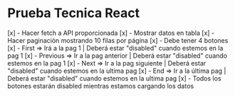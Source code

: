 # Prueba Tecnica React 

[x] - Hacer fetch a API proporcionada
[x] - Mostrar datos en tabla
[x] - Hacer paginación mostrando 10 filas por página
[x] - Debe tener 4 botones
    [x] - First => Irá a la pag 1 | Deberá estar "disabled" cuando estemos en la pag 1
    [x] - Previous => Ir a la pag anterior | Deberá estar "disabled" cuando estemos en la pag 1
    [x] - Next => Ir a la pag siguiente | Deberá estar "disabled" cuando estemos en la ultima pag
    [x] - End => Ir a la última pag | Deberá estar "disabled" cuando estemos en la ultima pag
    [x] - Todos los botones estarán disabled mientras estamos cargando los datos